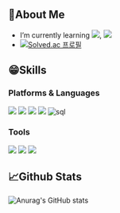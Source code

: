 ## 🥰About Me
- I’m currently learning <img src="https://img.shields.io/badge/spring-6DB33F?style=flat-square&logo=spring&logoColor=white"/>, <img src="https://img.shields.io/badge/java-007396?style=flat-square&logo=java&logoColor=white"/>
- [![Solved.ac
프로필](http://mazassumnida.wtf/api/mini/generate_badge?boj=lhb0321)](https://solved.ac/lhb0321)

## 😁Skills

### Platforms & Languages
<div align="left">
<img src="https://img.shields.io/badge/python-3776AB?style=flat-square&logo=python&logoColor=white"/>
<img src="https://img.shields.io/badge/javascript-F7DF1E?style=flat-square&logo=javascript&logoColor=white"/>
<img src="https://img.shields.io/badge/react-61DAFB?style=flat-square&logo=react&logoColor=white"/>
<img src="https://img.shields.io/badge/node.js-339933?style=flat-square&logo=node.js&logoColor=white"/>
<img src="https://img.shields.io/badge/SQL-407AFC?style=flat-square&logo=icloud&logoColor=white" alt="sql" />
</div>

### Tools
<div align="left">
<img src="https://img.shields.io/badge/firebase-FFCA28?style=flat-square&logo=firebase&logoColor=white"/>
<img src="https://img.shields.io/badge/mongodb-47A248?style=flat-square&logo=mongodb&logoColor=white"/>
<img src="https://img.shields.io/badge/git-F05032?style=flat-square&logo=git&logoColor=white"/>
</div>

## 📈Github Stats
![Anurag's GitHub stats](https://github-readme-stats.vercel.app/api?username=hyeppy321&show_icons=true&theme=graywhite)

<!--
**hyeppy321/hyeppy321** is a ✨ _special_ ✨ repository because its `README.md` (this file) appears on your GitHub profile.

Here are some ideas to get you started:

- 🔭 I’m currently working on ...
- 🌱 I’m currently learning ...
- 👯 I’m looking to collaborate on ...
- 🤔 I’m looking for help with ...
- 💬 Ask me about ...
- 📫 How to reach me: ...
- 😄 Pronouns: ...
- ⚡ Fun fact: ...
-->

